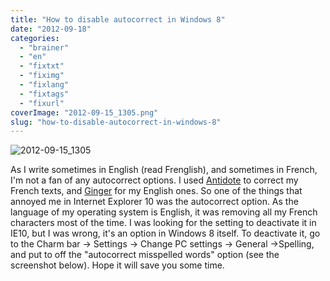 ```yaml
---
title: "How to disable autocorrect in Windows 8"
date: "2012-09-18"
categories: 
  - "brainer"
  - "en"
  - "fixtxt"
  - "fiximg"
  - "fixlang"
  - "fixtags"
  - "fixurl"
coverImage: "2012-09-15_1305.png"
slug: "how-to-disable-autocorrect-in-windows-8"
---
```


![](images/2012-09-15_1305.png "2012-09-15_1305")

As I write sometimes in English (read Frenglish), and sometimes in French, I'm not a fan of any autocorrect options. I used [Antidote](https://www.druide.com/antidote.html) to correct my French texts, and [Ginger](https://www.gingersoftware.com/) for my English ones. So one of the things that annoyed me in Internet Explorer 10 was the autocorrect option. As the language of my operating system is English, it was removing all my French characters most of the time. I was looking for the setting to deactivate it in IE10, but I was wrong, it's an option in Windows 8 itself. To deactivate it, go to the Charm bar -> Settings -> Change PC settings -> General ->Spelling, and put to off the "autocorrect misspelled words" option (see the screenshot below). Hope it will save you some time.

